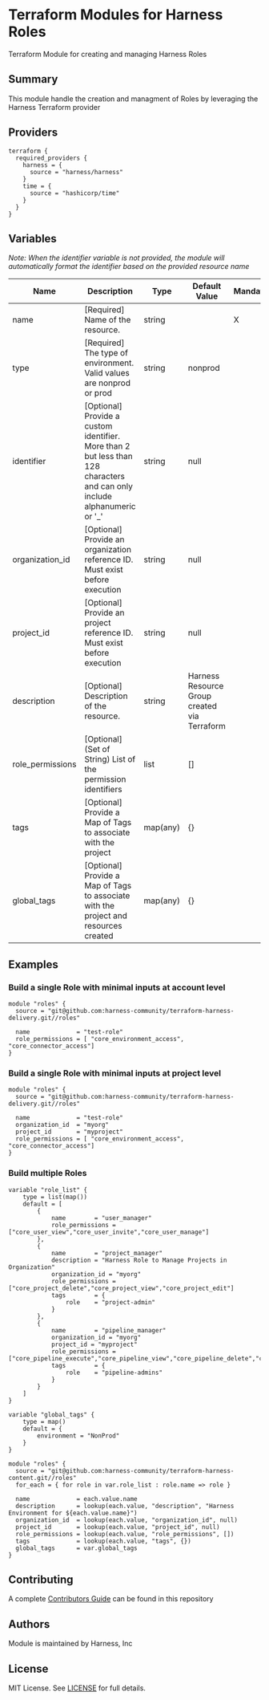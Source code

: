 # Terraform Modules for Harness Roles
Terraform Module for creating and managing Harness Roles

## Summary
This module handle the creation and managment of Roles by leveraging the Harness Terraform provider

## Providers

```
terraform {
  required_providers {
    harness = {
      source = "harness/harness"
    }
    time = {
      source = "hashicorp/time"
    }
  }
}

```

## Variables

_Note: When the identifier variable is not provided, the module will automatically format the identifier based on the provided resource name_

| Name | Description | Type | Default Value | Mandatory |
| --- | --- | --- | --- | --- |
| name | [Required]  Name of the resource. | string |  | X |
| type | [Required]  The type of environment. Valid values are nonprod or prod| string | nonprod | |
| identifier | [Optional] Provide a custom identifier.  More than 2 but less than 128 characters and can only include alphanumeric or '_' | string | null | |
| organization_id | [Optional] Provide an organization reference ID. Must exist before execution | string | null | |
| project_id | [Optional] Provide an project reference ID. Must exist before execution | string | null | |
| description | [Optional]  Description of the resource. | string | Harness Resource Group created via Terraform | |
| role_permissions | [Optional] (Set of String) List of the permission identifiers | list | [] | |
| tags | [Optional] Provide a Map of Tags to associate with the project | map(any) | {} | |
| global_tags | [Optional] Provide a Map of Tags to associate with the project and resources created | map(any) | {} | |


## Examples
### Build a single Role with minimal inputs at account level
```
module "roles" {
  source = "git@github.com:harness-community/terraform-harness-delivery.git//roles"

  name             = "test-role"
  role_permissions = [ "core_environment_access", "core_connector_access"]
}
```
### Build a single Role with minimal inputs at project level
```
module "roles" {
  source = "git@github.com:harness-community/terraform-harness-delivery.git//roles"

  name             = "test-role"
  organization_id  = "myorg"
  project_id       = "myproject"
  role_permissions = [ "core_environment_access", "core_connector_access"]
}
```
### Build multiple Roles
```
variable "role_list" {
    type = list(map())
    default = [
        {
            name        = "user_manager"
            role_permissions = ["core_user_view","core_user_invite","core_user_manage"]
        },
        {
            name        = "project_manager"
            description = "Harness Role to Manage Projects in Organization"
            organization_id = "myorg"
            role_permissions = ["core_project_delete","core_project_view","core_project_edit"]
            tags        = {
                role    = "project-admin"
            }
        },
        {
            name        = "pipeline_manager"
            organization_id = "myorg"
            project_id = "myproject"
            role_permissions = ["core_pipeline_execute","core_pipeline_view","core_pipeline_delete","core_pipeline_edit"]
            tags        = {
                role    = "pipeline-admins"
            }
        }
    ]
}

variable "global_tags" {
    type = map()
    default = {
        environment = "NonProd"
    }
}

module "roles" {
  source = "git@github.com:harness-community/terraform-harness-content.git//roles"
  for_each = { for role in var.role_list : role.name => role }

  name             = each.value.name
  description      = lookup(each.value, "description", "Harness Environment for ${each.value.name}")
  organization_id  = lookup(each.value, "organization_id", null)
  project_id       = lookup(each.value, "project_id", null)
  role_permissions = lookup(each.value, "role_permissions", [])
  tags             = lookup(each.value, "tags", {})
  global_tags      = var.global_tags
}
```

## Contributing
A complete [Contributors Guide](../CONTRIBUTING.md) can be found in this repository

## Authors
Module is maintained by Harness, Inc

## License

MIT License. See [LICENSE](../LICENSE) for full details.
